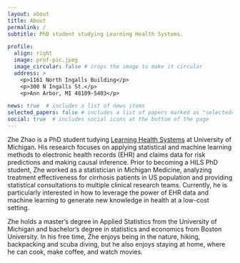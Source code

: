 ```yaml
---
layout: about
title: About
permalink: /
subtitle: PhD student studying Learning Health Systems.

profile:
  align: right
  image: prof-pic.jpeg
  image_circular: false # crops the image to make it circular
  address: >
    <p>1161 North Ingalls Building</p>
    <p>300 N Ingalls St.</p>
    <p>Ann Arbor, MI 48109-5403</p>

news: true  # includes a list of news items
selected_papers: false # includes a list of papers marked as "selected={true}"
social: true  # includes social icons at the bottom of the page
---
```


Zhe Zhao is a PhD student tudying [Learning Health Systems](https://medicine.umich.edu/dept/learning-health-sciences) at University of Michigan. His research focuses on applying statistical and machine learning methods to electronic health records (EHR) and claims data for risk predictions and making causal inference. Prior to becoming a HILS PhD student, Zhe worked as a statistician in Michigan Medicine, analyzing treatment effectiveness for cirrhosis patients in US population and providing statistical consultations to multiple clinical research teams. Currently, he is particularly interested in how to leverage the power of EHR data and machine learning to generate new knowledge in health at a low-cost setting.

Zhe holds a master’s degree in Applied Statistics from the University of Michigan and bachelor’s degree in statistics and economics from Boston University. In his free time, Zhe enjoys being in the nature, hiking, backpacking and scuba diving, but he also enjoys staying at home, where he can cook, make coffee, and watch movies.